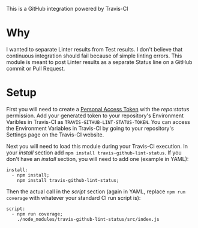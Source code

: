 This is a GitHub integration powered by Travis-CI

# Why
I wanted to separate Linter results from Test results. 
I don't believe that continuous integration should fail because 
of simple linting errors. 
This module is meant to post Linter results as a separate Status 
line on a GitHub commit or Pull Request.

# Setup
First you will need to create a [Personal Access Token][0] with 
the *repo:status* permission. 
Add your generated token to your repository's Environment Varibles 
in Travis-CI as `TRAVIS-GITHUB-LINT-STATUS-TOKEN`. 
You can access the Environment Variables in Travis-CI by going 
to your repository's Settings page on the Travis-CI website.

Next you will need to load this module during your Travis-CI execution. 
In your _install_ section add `npm install travis-github-lint-status`. 
If you don't have an _install_ section, you will need to add one 
(example in YAML):
```
install:
  - npm install;
    npm install travis-github-lint-status;
```

Then the actual call in the _script_ section 
(again in YAML, replace `npm run coverage` with whatever your 
standard CI run script is):
```
script:
  - npm run coverage;
    ./node_modules/travis-github-lint-status/src/index.js
```


[0]: https://github.com/settings/tokens
